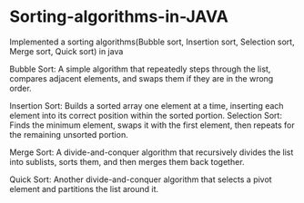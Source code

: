 # Sorting-algorithms-in-JAVA
Implemented a sorting algorithms(Bubble sort, Insertion sort, Selection sort, Merge sort, Quick sort) in java 

Bubble Sort:
A simple algorithm that repeatedly steps through the list, compares adjacent elements, and swaps them if they are in the wrong order. 

Insertion Sort:
Builds a sorted array one element at a time, inserting each element into its correct position within the sorted portion. 
Selection Sort:
Finds the minimum element, swaps it with the first element, then repeats for the remaining unsorted portion. 

Merge Sort:
A divide-and-conquer algorithm that recursively divides the list into sublists, sorts them, and then merges them back together. 

Quick Sort:
Another divide-and-conquer algorithm that selects a pivot element and partitions the list around it. 
